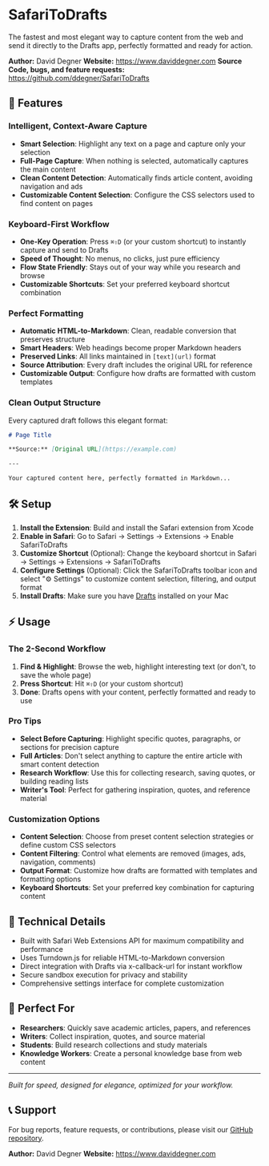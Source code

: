 # SafariToDrafts

The fastest and most elegant way to capture content from the web and send it directly to the Drafts app, perfectly formatted and ready for action.

**Author:** David Degner
**Website:** https://www.daviddegner.com
**Source Code, bugs, and feature requests:** https://github.com/ddegner/SafariToDrafts

## 🚀 Features

### Intelligent, Context-Aware Capture
- **Smart Selection**: Highlight any text on a page and capture only your selection
- **Full-Page Capture**: When nothing is selected, automatically captures the main content
- **Clean Content Detection**: Automatically finds article content, avoiding navigation and ads
- **Customizable Content Selection**: Configure the CSS selectors used to find content on pages

### Keyboard-First Workflow
- **One-Key Operation**: Press `⌘⇧D` (or your custom shortcut) to instantly capture and send to Drafts
- **Speed of Thought**: No menus, no clicks, just pure efficiency
- **Flow State Friendly**: Stays out of your way while you research and browse
- **Customizable Shortcuts**: Set your preferred keyboard shortcut combination

### Perfect Formatting
- **Automatic HTML-to-Markdown**: Clean, readable conversion that preserves structure
- **Smart Headers**: Web headings become proper Markdown headers
- **Preserved Links**: All links maintained in `[text](url)` format
- **Source Attribution**: Every draft includes the original URL for reference
- **Customizable Output**: Configure how drafts are formatted with custom templates

### Clean Output Structure
Every captured draft follows this elegant format:

```markdown
# Page Title

**Source:** [Original URL](https://example.com)

---

Your captured content here, perfectly formatted in Markdown...
```

## 🛠 Setup

1. **Install the Extension**: Build and install the Safari extension from Xcode
2. **Enable in Safari**: Go to Safari → Settings → Extensions → Enable SafariToDrafts
3. **Customize Shortcut** (Optional): Change the keyboard shortcut in Safari → Settings → Extensions → SafariToDrafts
4. **Configure Settings** (Optional): Click the SafariToDrafts toolbar icon and select "⚙️ Settings" to customize content selection, filtering, and output format
5. **Install Drafts**: Make sure you have [Drafts](https://getdrafts.com) installed on your Mac

## ⚡ Usage

### The 2-Second Workflow

1. **Find & Highlight**: Browse the web, highlight interesting text (or don't, to save the whole page)
2. **Press Shortcut**: Hit `⌘⇧D` (or your custom shortcut)
3. **Done**: Drafts opens with your content, perfectly formatted and ready to use

### Pro Tips

- **Select Before Capturing**: Highlight specific quotes, paragraphs, or sections for precision capture
- **Full Articles**: Don't select anything to capture the entire article with smart content detection
- **Research Workflow**: Use this for collecting research, saving quotes, or building reading lists
- **Writer's Tool**: Perfect for gathering inspiration, quotes, and reference material

### Customization Options

- **Content Selection**: Choose from preset content selection strategies or define custom CSS selectors
- **Content Filtering**: Control what elements are removed (images, ads, navigation, comments)
- **Output Format**: Customize how drafts are formatted with templates and formatting options
- **Keyboard Shortcuts**: Set your preferred key combination for capturing content

## 🔧 Technical Details

- Built with Safari Web Extensions API for maximum compatibility and performance
- Uses Turndown.js for reliable HTML-to-Markdown conversion
- Direct integration with Drafts via x-callback-url for instant workflow
- Secure sandbox execution for privacy and stability
- Comprehensive settings interface for complete customization

## 📝 Perfect For

- **Researchers**: Quickly save academic articles, papers, and references
- **Writers**: Collect inspiration, quotes, and source material
- **Students**: Build research collections and study materials
- **Knowledge Workers**: Create a personal knowledge base from web content

---

*Built for speed, designed for elegance, optimized for your workflow.*

## 📞 Support

For bug reports, feature requests, or contributions, please visit our [GitHub repository](https://github.com/ddegner/SafariToDrafts).

**Author:** David Degner
**Website:** https://www.daviddegner.com
